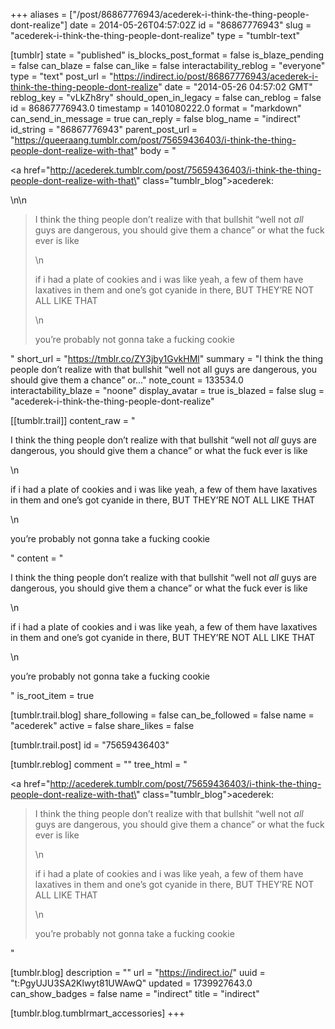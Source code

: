 +++
aliases = ["/post/86867776943/acederek-i-think-the-thing-people-dont-realize"]
date = 2014-05-26T04:57:02Z
id = "86867776943"
slug = "acederek-i-think-the-thing-people-dont-realize"
type = "tumblr-text"

[tumblr]
state = "published"
is_blocks_post_format = false
is_blaze_pending = false
can_blaze = false
can_like = false
interactability_reblog = "everyone"
type = "text"
post_url = "https://indirect.io/post/86867776943/acederek-i-think-the-thing-people-dont-realize"
date = "2014-05-26 04:57:02 GMT"
reblog_key = "vLkZh8ry"
should_open_in_legacy = false
can_reblog = false
id = 86867776943.0
timestamp = 1401080222.0
format = "markdown"
can_send_in_message = true
can_reply = false
blog_name = "indirect"
id_string = "86867776943"
parent_post_url = "https://queeraang.tumblr.com/post/75659436403/i-think-the-thing-people-dont-realize-with-that"
body = "<p><a href=\"http://acederek.tumblr.com/post/75659436403/i-think-the-thing-people-dont-realize-with-that\" class=\"tumblr_blog\">acederek</a>:</p>\n\n<blockquote><p>I think the thing people don’t realize with that bullshit “well not <em>all</em> guys are dangerous, you should give them a chance” or what the fuck ever is like </p>\n<p>if i had a plate of cookies and i was like yeah, a few of them have laxatives in them and one’s got cyanide in there, BUT THEY’RE NOT ALL LIKE THAT</p>\n<p>you’re probably not gonna take a fucking cookie</p></blockquote>"
short_url = "https://tmblr.co/ZY3jby1GvkHMl"
summary = "I think the thing people don’t realize with that bullshit “well not all guys are dangerous, you should give them a chance” or..."
note_count = 133534.0
interactability_blaze = "noone"
display_avatar = true
is_blazed = false
slug = "acederek-i-think-the-thing-people-dont-realize"

[[tumblr.trail]]
content_raw = "<p>I think the thing people don’t realize with that bullshit “well not <em>all</em> guys are dangerous, you should give them a chance” or what the fuck ever is like </p>\n<p>if i had a plate of cookies and i was like yeah, a few of them have laxatives in them and one’s got cyanide in there, BUT THEY’RE NOT ALL LIKE THAT</p>\n<p>you’re probably not gonna take a fucking cookie</p>"
content = "<p>I think the thing people don&rsquo;t realize with that bullshit &ldquo;well not <em>all</em> guys are dangerous, you should give them a chance&rdquo; or what the fuck ever is like&nbsp;</p>\n<p>if i had a plate of cookies and i was like yeah, a few of them have laxatives in them and one&rsquo;s got cyanide in there, BUT THEY&rsquo;RE NOT ALL LIKE THAT</p>\n<p>you&rsquo;re probably not gonna take a fucking cookie</p>"
is_root_item = true

[tumblr.trail.blog]
share_following = false
can_be_followed = false
name = "acederek"
active = false
share_likes = false

[tumblr.trail.post]
id = "75659436403"

[tumblr.reblog]
comment = ""
tree_html = "<p><a href=\"http://acederek.tumblr.com/post/75659436403/i-think-the-thing-people-dont-realize-with-that\" class=\"tumblr_blog\">acederek</a>:</p><blockquote><p>I think the thing people don’t realize with that bullshit “well not <em>all</em> guys are dangerous, you should give them a chance” or what the fuck ever is like </p>\n<p>if i had a plate of cookies and i was like yeah, a few of them have laxatives in them and one’s got cyanide in there, BUT THEY’RE NOT ALL LIKE THAT</p>\n<p>you’re probably not gonna take a fucking cookie</p></blockquote>"

[tumblr.blog]
description = ""
url = "https://indirect.io/"
uuid = "t:PgyUJU3SA2Klwyt81UWAwQ"
updated = 1739927643.0
can_show_badges = false
name = "indirect"
title = "indirect"

[tumblr.blog.tumblrmart_accessories]
+++
